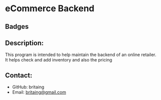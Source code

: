 
  # eCommerce Backend 
  ## Badges
   
  ## Description:
  This program is intended to help maintain the backend of an online retailer. It helps check and add inventory and also the pricing
 

  ## Contact:
  * GitHub: britaing
  * Email:  britaing@gmail.com
